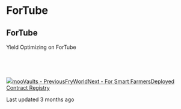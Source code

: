 # ForTube

## ForTube

Yield Optimizing on ForTube

## ​ <a id="undefined"></a>

![](https://gblobscdn.gitbook.com/assets%2F-MJZ0tXJc-hdgL-YTlPk%2F-MKFu7ta6do1bTRyNzVT%2F-MKFwIm29HLi-TLrZxQE%2Fimage.png?alt=media&token=5fa21703-4740-4eba-acdc-ff5b07b6021d)[mooVaults - PreviousFryWorld]()[Next - For Smart FarmersDeployed Contract Registry](../developers/deployed-contract-registry.md)

Last updated 3 months ago

